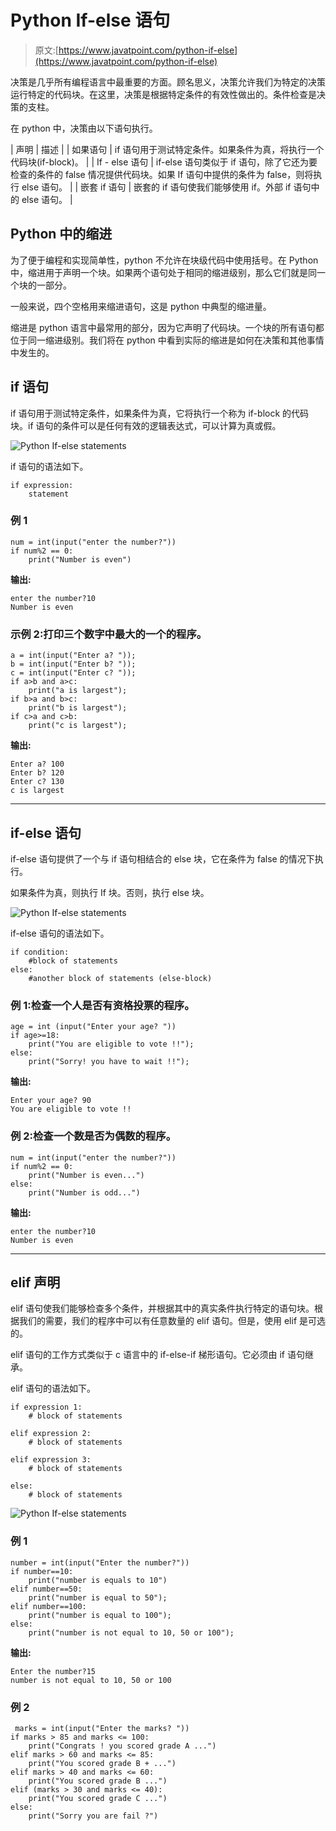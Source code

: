 # Python If-else 语句

> 原文:[https://www.javatpoint.com/python-if-else](https://www.javatpoint.com/python-if-else)

决策是几乎所有编程语言中最重要的方面。顾名思义，决策允许我们为特定的决策运行特定的代码块。在这里，决策是根据特定条件的有效性做出的。条件检查是决策的支柱。

在 python 中，决策由以下语句执行。

| 声明 | 描述 |
| 如果语句 | if 语句用于测试特定条件。如果条件为真，将执行一个代码块(if-block)。 |
| If - else 语句 | if-else 语句类似于 if 语句，除了它还为要检查的条件的 false 情况提供代码块。如果 If 语句中提供的条件为 false，则将执行 else 语句。 |
| 嵌套 if 语句 | 嵌套的 if 语句使我们能够使用 if。外部 if 语句中的 else 语句。 |

## Python 中的缩进

为了便于编程和实现简单性，python 不允许在块级代码中使用括号。在 Python 中，缩进用于声明一个块。如果两个语句处于相同的缩进级别，那么它们就是同一个块的一部分。

一般来说，四个空格用来缩进语句，这是 python 中典型的缩进量。

缩进是 python 语言中最常用的部分，因为它声明了代码块。一个块的所有语句都位于同一缩进级别。我们将在 python 中看到实际的缩进是如何在决策和其他事情中发生的。

## if 语句

if 语句用于测试特定条件，如果条件为真，它将执行一个称为 if-block 的代码块。if 语句的条件可以是任何有效的逻辑表达式，可以计算为真或假。

![Python If-else statements](../Images/c88f3d683a3ad3e73025fdf2899a8ab6.png)

if 语句的语法如下。

```
if expression:
	statement

```

### 例 1

```
num = int(input("enter the number?"))
if num%2 == 0:
    print("Number is even")

```

**输出:**

```
enter the number?10
Number is even

```

### 示例 2:打印三个数字中最大的一个的程序。

```
a = int(input("Enter a? "));
b = int(input("Enter b? "));
c = int(input("Enter c? "));
if a>b and a>c:
    print("a is largest");
if b>a and b>c:
    print("b is largest");
if c>a and c>b:
    print("c is largest");

```

**输出:**

```
Enter a? 100
Enter b? 120
Enter c? 130
c is largest

```

* * *

## if-else 语句

if-else 语句提供了一个与 if 语句相结合的 else 块，它在条件为 false 的情况下执行。

如果条件为真，则执行 If 块。否则，执行 else 块。

![Python If-else statements](../Images/c4c6b7641a9d7ad8960edd358c3c066a.png)

if-else 语句的语法如下。

```
if condition:
	#block of statements 
else: 
	#another block of statements (else-block) 

```

### 例 1:检查一个人是否有资格投票的程序。

```
age = int (input("Enter your age? "))
if age>=18:
    print("You are eligible to vote !!");
else:
    print("Sorry! you have to wait !!");

```

**输出:**

```
Enter your age? 90
You are eligible to vote !!

```

### 例 2:检查一个数是否为偶数的程序。

```
num = int(input("enter the number?"))
if num%2 == 0:
    print("Number is even...")
else:
    print("Number is odd...")

```

**输出:**

```
enter the number?10
Number is even

```

* * *

## elif 声明

elif 语句使我们能够检查多个条件，并根据其中的真实条件执行特定的语句块。根据我们的需要，我们的程序中可以有任意数量的 elif 语句。但是，使用 elif 是可选的。

elif 语句的工作方式类似于 c 语言中的 if-else-if 梯形语句。它必须由 if 语句继承。

elif 语句的语法如下。

```
if expression 1: 
	# block of statements 

elif expression 2: 
	# block of statements 

elif expression 3: 
	# block of statements 

else: 
	# block of statements

```

![Python If-else statements](../Images/5c831a224686421d7ac32b490ce81407.png)

### 例 1

```
number = int(input("Enter the number?"))
if number==10:
    print("number is equals to 10")
elif number==50:
    print("number is equal to 50");
elif number==100:
    print("number is equal to 100");
else:
    print("number is not equal to 10, 50 or 100");

```

**输出:**

```
Enter the number?15
number is not equal to 10, 50 or 100

```

### 例 2

```
 marks = int(input("Enter the marks? "))
if marks > 85 and marks <= 100:
    print("Congrats ! you scored grade A ...")
elif marks > 60 and marks <= 85:
    print("You scored grade B + ...")
elif marks > 40 and marks <= 60:
    print("You scored grade B ...")
elif (marks > 30 and marks <= 40):
    print("You scored grade C ...")
else:
    print("Sorry you are fail ?")

```